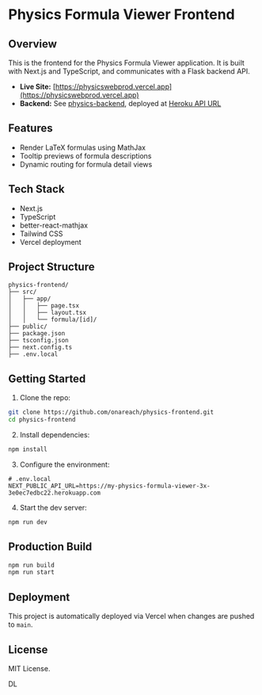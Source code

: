 # Physics Formula Viewer Frontend

## Overview

This is the frontend for the Physics Formula Viewer application. It is built with Next.js and TypeScript, and communicates with a Flask backend API.

- **Live Site:** [https://physicswebprod.vercel.app](https://physicswebprod.vercel.app)
- **Backend:** See [physics-backend](https://github.com/onareach/physics-backend), deployed at [Heroku API URL](https://my-physics-formula-viewer-3x-3e0ec7edbc22.herokuapp.com)

## Features

- Render LaTeX formulas using MathJax
- Tooltip previews of formula descriptions
- Dynamic routing for formula detail views

## Tech Stack

- Next.js
- TypeScript
- better-react-mathjax
- Tailwind CSS
- Vercel deployment

## Project Structure

```
physics-frontend/
├── src/
│   ├── app/
│   │   ├── page.tsx
│   │   ├── layout.tsx
│   │   └── formula/[id]/
├── public/
├── package.json
├── tsconfig.json
├── next.config.ts
├── .env.local
```

## Getting Started

1. Clone the repo:

```bash
git clone https://github.com/onareach/physics-frontend.git
cd physics-frontend
```

2. Install dependencies:

```bash
npm install
```

3. Configure the environment:

```
# .env.local
NEXT_PUBLIC_API_URL=https://my-physics-formula-viewer-3x-3e0ec7edbc22.herokuapp.com
```

4. Start the dev server:

```bash
npm run dev
```

## Production Build

```bash
npm run build
npm run start
```

## Deployment

This project is automatically deployed via Vercel when changes are pushed to `main`.

## License

MIT License.

DL